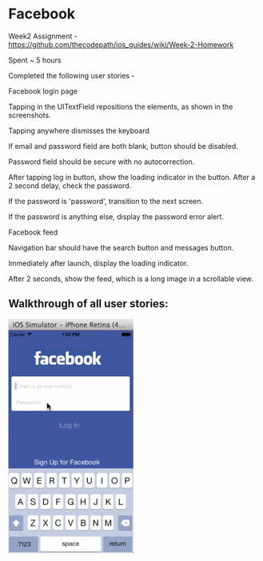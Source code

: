 Facebook
========

Week2 Assignment - https://github.com/thecodepath/ios_guides/wiki/Week-2-Homework

Spent ~ 5 hours

Completed the following user stories - 

Facebook login page

Tapping in the UITextField repositions the elements, as shown in the screenshots.

Tapping anywhere dismisses the keyboard

If email and password field are both blank, button should be disabled.

Password field should be secure with no autocorrection.

After tapping log in button, show the loading indicator in the button. After a 2 second delay, check the password.
  
  If the password is 'password', transition to the next screen.
  
  If the password is anything else, display the password error alert.

Facebook feed
  
  Navigation bar should have the search button and messages button.
  
  Immediately after launch, display the loading indicator.
  
  After 2 seconds, show the feed, which is a long image in a scrollable view.




Walkthrough of all user stories:
---------------------------------

<img src="FacebookDemo.gif"  width="250" />

